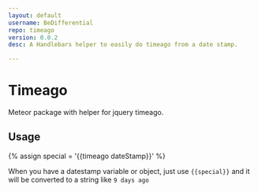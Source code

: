 ```yaml
---
layout: default
username: BeDifferential
repo: timeago
version: 0.0.2
desc: A Handlebars helper to easily do timeago from a date stamp.

---
```

# Timeago

Meteor package with helper for jquery timeago.

## Usage

{% assign special = '{{timeago dateStamp}}' %}

When you have a datestamp variable or object, just use ``{{special}}`` and it will be converted to a string like ``9 days ago``
